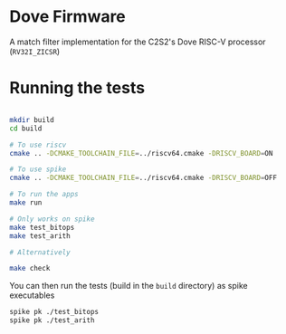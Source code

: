 # Dove Firmware

A match filter implementation for the C2S2's Dove RISC-V processor (`RV32I_ZICSR`)

# Running the tests

```bash

mkdir build
cd build

# To use riscv
cmake .. -DCMAKE_TOOLCHAIN_FILE=../riscv64.cmake -DRISCV_BOARD=ON

# To use spike
cmake .. -DCMAKE_TOOLCHAIN_FILE=../riscv64.cmake -DRISCV_BOARD=OFF

# To run the apps
make run

# Only works on spike
make test_bitops
make test_arith

# Alternatively

make check
```

You can then run the tests (build in the `build` directory) as spike executables

```bash
spike pk ./test_bitops
spike pk ./test_arith
```
